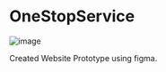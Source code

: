 # OneStopService
![image](https://user-images.githubusercontent.com/72295127/203473654-4389a32e-79d0-4020-b9b5-c986bfc875e3.png)


Created Website Prototype using figma.

